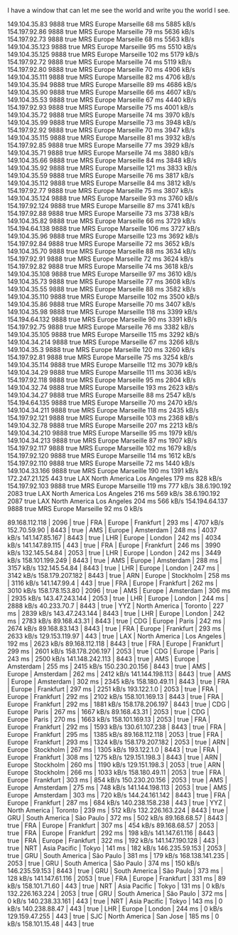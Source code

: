 I have a window that can let me see the world and write you the world  I see.
<head></head>

149.104.35.83	9888	true	MRS	Europe	Marseille	68 ms	5885 kB/s
154.197.92.86	9888	true	MRS	Europe	Marseille	79 ms	5636 kB/s
154.197.92.73	9888	true	MRS	Europe	Marseille	68 ms	5563 kB/s
149.104.35.123	9888	true	MRS	Europe	Marseille	95 ms	5510 kB/s
149.104.35.125	9888	true	MRS	Europe	Marseille	102 ms	5179 kB/s
154.197.92.72	9888	true	MRS	Europe	Marseille	74 ms	5119 kB/s
154.197.92.80	9888	true	MRS	Europe	Marseille	70 ms	4906 kB/s
149.104.35.111	9888	true	MRS	Europe	Marseille	82 ms	4706 kB/s
149.104.35.94	9888	true	MRS	Europe	Marseille	89 ms	4686 kB/s
149.104.35.90	9888	true	MRS	Europe	Marseille	66 ms	4607 kB/s
149.104.35.53	9888	true	MRS	Europe	Marseille	67 ms	4440 kB/s
154.197.92.93	9888	true	MRS	Europe	Marseille	75 ms	4001 kB/s
149.104.35.72	9888	true	MRS	Europe	Marseille	74 ms	3970 kB/s
149.104.35.99	9888	true	MRS	Europe	Marseille	73 ms	3948 kB/s
154.197.92.92	9888	true	MRS	Europe	Marseille	70 ms	3947 kB/s
149.104.35.115	9888	true	MRS	Europe	Marseille	81 ms	3932 kB/s
154.197.92.85	9888	true	MRS	Europe	Marseille	77 ms	3929 kB/s
149.104.35.71	9888	true	MRS	Europe	Marseille	74 ms	3880 kB/s
149.104.35.66	9888	true	MRS	Europe	Marseille	84 ms	3848 kB/s
149.104.35.92	9888	true	MRS	Europe	Marseille	121 ms	3833 kB/s
149.104.35.59	9888	true	MRS	Europe	Marseille	76 ms	3817 kB/s
149.104.35.112	9888	true	MRS	Europe	Marseille	84 ms	3812 kB/s
154.197.92.77	9888	true	MRS	Europe	Marseille	75 ms	3807 kB/s
149.104.35.124	9888	true	MRS	Europe	Marseille	93 ms	3760 kB/s
154.197.92.124	9888	true	MRS	Europe	Marseille	87 ms	3741 kB/s
154.197.92.88	9888	true	MRS	Europe	Marseille	73 ms	3738 kB/s
149.104.35.82	9888	true	MRS	Europe	Marseille	66 ms	3729 kB/s
154.194.64.138	9888	true	MRS	Europe	Marseille	106 ms	3727 kB/s
149.104.35.96	9888	true	MRS	Europe	Marseille	123 ms	3692 kB/s
154.197.92.84	9888	true	MRS	Europe	Marseille	72 ms	3652 kB/s
149.104.35.70	9888	true	MRS	Europe	Marseille	88 ms	3634 kB/s
154.197.92.91	9888	true	MRS	Europe	Marseille	72 ms	3624 kB/s
154.197.92.82	9888	true	MRS	Europe	Marseille	74 ms	3618 kB/s
149.104.35.108	9888	true	MRS	Europe	Marseille	97 ms	3610 kB/s
149.104.35.73	9888	true	MRS	Europe	Marseille	77 ms	3608 kB/s
149.104.35.55	9888	true	MRS	Europe	Marseille	88 ms	3582 kB/s
149.104.35.110	9888	true	MRS	Europe	Marseille	102 ms	3500 kB/s
149.104.35.86	9888	true	MRS	Europe	Marseille	70 ms	3407 kB/s
149.104.35.98	9888	true	MRS	Europe	Marseille	118 ms	3399 kB/s
154.194.64.132	9888	true	MRS	Europe	Marseille	90 ms	3391 kB/s
154.197.92.75	9888	true	MRS	Europe	Marseille	76 ms	3382 kB/s
149.104.35.105	9888	true	MRS	Europe	Marseille	115 ms	3292 kB/s
149.104.34.214	9888	true	MRS	Europe	Marseille	67 ms	3266 kB/s
149.104.35.3	9888	true	MRS	Europe	Marseille	120 ms	3260 kB/s
154.197.92.81	9888	true	MRS	Europe	Marseille	75 ms	3254 kB/s
149.104.35.114	9888	true	MRS	Europe	Marseille	112 ms	3079 kB/s
149.104.34.29	9888	true	MRS	Europe	Marseille	111 ms	3036 kB/s
154.197.92.118	9888	true	MRS	Europe	Marseille	95 ms	2804 kB/s
149.104.32.74	9888	true	MRS	Europe	Marseille	193 ms	2623 kB/s
149.104.34.27	9888	true	MRS	Europe	Marseille	88 ms	2547 kB/s
154.194.64.135	9888	true	MRS	Europe	Marseille	70 ms	2470 kB/s
149.104.34.211	9888	true	MRS	Europe	Marseille	118 ms	2435 kB/s
154.197.92.121	9888	true	MRS	Europe	Marseille	103 ms	2368 kB/s
149.104.32.78	9888	true	MRS	Europe	Marseille	207 ms	2213 kB/s
149.104.34.210	9888	true	MRS	Europe	Marseille	95 ms	1979 kB/s
149.104.34.213	9888	true	MRS	Europe	Marseille	87 ms	1907 kB/s
154.197.92.117	9888	true	MRS	Europe	Marseille	102 ms	1679 kB/s
154.197.92.120	9888	true	MRS	Europe	Marseille	114 ms	1612 kB/s
154.197.92.110	9888	true	MRS	Europe	Marseille	72 ms	1440 kB/s
149.104.33.166	9888	true	MRS	Europe	Marseille	190 ms	1391 kB/s
172.247.21.125	443	true	LAX	North America	Los Angeles	179 ms	828 kB/s
154.197.92.103	9888	true	MRS	Europe	Marseille	119 ms	777 kB/s
38.6.190.192	2083	true	LAX	North America	Los Angeles	216 ms	569 kB/s
38.6.190.192	2087	true	LAX	North America	Los Angeles	204 ms	566 kB/s
154.194.64.137	9888	true	MRS	Europe	Marseille	92 ms	0 kB/s

89.168.112.118 | 2096 | true | FRA | Europe | Frankfurt | 293 ms | 4707 kB/s
152.70.59.90 | 8443 | true | AMS | Europe | Amsterdam | 248 ms | 4037 kB/s
141.147.85.167 | 8443 | true | LHR | Europe | London | 242 ms | 4034 kB/s
141.147.89.115 | 443 | true | FRA | Europe | Frankfurt | 246 ms | 3990 kB/s
132.145.54.84 | 2053 | true | LHR | Europe | London | 242 ms | 3449 kB/s
158.101.199.249 | 8443 | true | AMS | Europe | Amsterdam | 288 ms | 3157 kB/s
132.145.54.84 | 8443 | true | LHR | Europe | London | 247 ms | 3142 kB/s
158.179.207.182 | 8443 | true | ARN | Europe | Stockholm | 258 ms | 3116 kB/s
141.147.99.4 | 443 | true | FRA | Europe | Frankfurt | 262 ms | 3010 kB/s
158.178.153.80 | 2096 | true | AMS | Europe | Amsterdam | 306 ms | 2935 kB/s
143.47.243.144 | 2053 | true | LHR | Europe | London | 244 ms | 2888 kB/s
40.233.70.7 | 8443 | true | YYZ | North America | Toronto | 227 ms | 2839 kB/s
143.47.243.144 | 8443 | true | LHR | Europe | London | 242 ms | 2783 kB/s
89.168.43.31 | 8443 | true | CDG | Europe | Paris | 242 ms | 2674 kB/s
89.168.83.143 | 8443 | true | FRA | Europe | Frankfurt | 293 ms | 2633 kB/s
129.153.119.97 | 443 | true | LAX | North America | Los Angeles | 192 ms | 2623 kB/s
89.168.112.118 | 8443 | true | FRA | Europe | Frankfurt | 299 ms | 2601 kB/s
158.178.206.197 | 2053 | true | CDG | Europe | Paris | 243 ms | 2500 kB/s
141.148.242.113 | 8443 | true | AMS | Europe | Amsterdam | 255 ms | 2415 kB/s
150.230.20.156 | 8443 | true | AMS | Europe | Amsterdam | 262 ms | 2412 kB/s
141.144.198.113 | 8443 | true | AMS | Europe | Amsterdam | 302 ms | 2345 kB/s
158.180.49.11 | 8443 | true | FRA | Europe | Frankfurt | 297 ms | 2251 kB/s
193.122.1.0 | 2053 | true | FRA | Europe | Frankfurt | 292 ms | 2102 kB/s
158.101.169.13 | 8443 | true | FRA | Europe | Frankfurt | 292 ms | 1881 kB/s
158.178.206.197 | 8443 | true | CDG | Europe | Paris | 267 ms | 1667 kB/s
89.168.43.31 | 2053 | true | CDG | Europe | Paris | 270 ms | 1663 kB/s
158.101.169.13 | 2053 | true | FRA | Europe | Frankfurt | 292 ms | 1593 kB/s
130.61.107.238 | 8443 | true | FRA | Europe | Frankfurt | 295 ms | 1385 kB/s
89.168.112.118 | 2053 | true | FRA | Europe | Frankfurt | 293 ms | 1324 kB/s
158.179.207.182 | 2053 | true | ARN | Europe | Stockholm | 267 ms | 1305 kB/s
193.122.1.0 | 8443 | true | FRA | Europe | Frankfurt | 308 ms | 1275 kB/s
129.151.198.3 | 8443 | true | ARN | Europe | Stockholm | 260 ms | 1190 kB/s
129.151.198.3 | 2053 | true | ARN | Europe | Stockholm | 266 ms | 1033 kB/s
158.180.49.11 | 2053 | true | FRA | Europe | Frankfurt | 303 ms | 854 kB/s
150.230.20.156 | 2053 | true | AMS | Europe | Amsterdam | 275 ms | 748 kB/s
141.144.198.113 | 2053 | true | AMS | Europe | Amsterdam | 303 ms | 720 kB/s
144.24.161.142 | 8443 | true | FRA | Europe | Frankfurt | 287 ms | 684 kB/s
140.238.158.238 | 443 | true | YYZ | North America | Toronto | 239 ms | 512 kB/s
132.226.163.224 | 8443 | true | GRU | South America | São Paulo | 372 ms | 502 kB/s
89.168.68.57 | 8443 | true | FRA | Europe | Frankfurt | 307 ms | 454 kB/s
89.168.68.57 | 2053 | true | FRA | Europe | Frankfurt | 292 ms | 198 kB/s
141.147.61.116 | 8443 | true | FRA | Europe | Frankfurt | 322 ms | 192 kB/s
141.147.190.128 | 443 | true | NRT | Asia Pacific | Tokyo | 141 ms | 182 kB/s
146.235.59.153 | 2053 | true | GRU | South America | São Paulo | 381 ms | 179 kB/s
168.138.141.235 | 2053 | true | GRU | South America | São Paulo | 374 ms | 150 kB/s
146.235.59.153 | 8443 | true | GRU | South America | São Paulo | 373 ms | 128 kB/s
141.147.61.116 | 2053 | true | FRA | Europe | Frankfurt | 331 ms | 89 kB/s
158.101.71.60 | 443 | true | NRT | Asia Pacific | Tokyo | 131 ms | 0 kB/s
132.226.163.224 | 2053 | true | GRU | South America | São Paulo | 372 ms | 0 kB/s
140.238.33.161 | 443 | true | NRT | Asia Pacific | Tokyo | 143 ms | 0 kB/s
140.238.88.47 | 443 | true | LHR | Europe | London | 244 ms | 0 kB/s
129.159.47.255 | 443 | true | SJC | North America | San Jose | 185 ms | 0 kB/s
158.101.15.48 | 443 | true

<br class="Apple-interchange-newline" style="caret-color: rgb(0, 0, 0); color: rgb(0, 0, 0); font-style: normal; font-variant-caps: normal; font-weight: 400; letter-spacing: normal; orphans: auto; text-align: start; text-indent: 0px; text-transform: none; white-space: normal; widows: auto; word-spacing: 0px; -webkit-tap-highlight-color: rgba(26, 26, 26, 0.3); -webkit-text-size-adjust: auto; -webkit-text-stroke-width: 0px; text-decoration: none;">